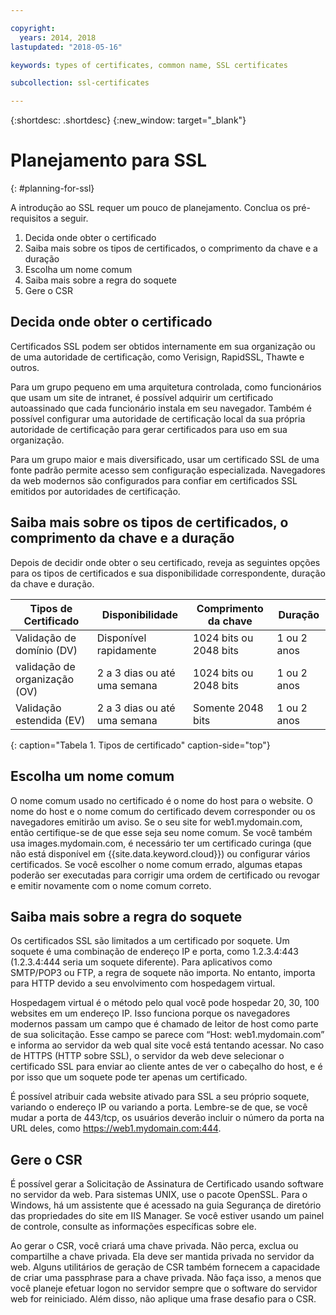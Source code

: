 ```yaml
---

copyright:
  years: 2014, 2018
lastupdated: "2018-05-16"

keywords: types of certificates, common name, SSL certificates

subcollection: ssl-certificates

---
```


{:shortdesc: .shortdesc}
{:new_window: target="_blank"}

# Planejamento para SSL
{: #planning-for-ssl}

A introdução ao SSL requer um pouco de planejamento. Conclua os pré-requisitos a seguir.

1. Decida onde obter o certificado
2. Saiba mais sobre os tipos de certificados, o comprimento da chave e a duração
3. Escolha um nome comum
4. Saiba mais sobre a regra do soquete
5. Gere o CSR

## Decida onde obter o certificado

Certificados SSL podem ser obtidos internamente em sua organização ou de uma autoridade de certificação, como Verisign, RapidSSL, Thawte e outros.  

Para um grupo pequeno em uma arquitetura controlada, como funcionários que usam um site de intranet, é possível adquirir um certificado autoassinado que cada funcionário instala em seu navegador. Também é possível configurar uma autoridade de certificação local da sua própria autoridade de certificação para gerar certificados para uso em sua organização.

Para um grupo maior e mais diversificado, usar um certificado SSL de uma fonte padrão permite acesso sem configuração especializada. Navegadores da web modernos são configurados para confiar em certificados SSL emitidos por autoridades de certificação.

## Saiba mais sobre os tipos de certificados, o comprimento da chave e a duração

Depois de decidir onde obter o seu certificado, reveja as seguintes opções para os tipos de certificados e sua disponibilidade correspondente, duração da chave e duração.

|              Tipos de Certificado          |  Disponibilidade                     |  Comprimento da chave                |  Duração                  |
| --------------------------------------- | --------------------------------- | -------------------------- | -------------------------- |
|Validação de domínio (DV)                   | Disponível rapidamente                 | 1024 bits ou 2048 bits       | 1 ou 2 anos             |
|validação de organização (OV)             | 2 a 3 dias ou até uma semana          | 1024 bits ou 2048 bits       | 1 ou 2 anos             |
|Validação estendida (EV)                 | 2 a 3 dias ou até uma semana          | Somente 2048 bits              | 1 ou 2 anos             |
{: caption="Tabela 1. Tipos de certificado" caption-side="top"}   


## Escolha um nome comum

O nome comum usado no certificado é o nome do host para o website. O nome do host e o nome comum do certificado devem corresponder ou os navegadores emitirão um aviso. Se o seu site for web1.mydomain.com, então certifique-se de que esse seja seu nome comum. Se você também usa images.mydomain.com, é necessário ter um certificado curinga (que não está disponível em {{site.data.keyword.cloud}}) ou configurar vários certificados. Se você escolher o nome comum errado, algumas etapas poderão ser executadas para corrigir uma ordem de certificado ou revogar e emitir novamente com o nome comum correto.  

## Saiba mais sobre a regra do soquete

Os certificados SSL são limitados a um certificado por soquete. Um soquete é uma combinação de endereço IP e porta, como 1.2.3.4:443 (1.2.3.4:444 seria um soquete diferente). Para aplicativos como SMTP/POP3 ou FTP, a regra de soquete não importa. No entanto, importa para HTTP devido a seu envolvimento com hospedagem virtual.

Hospedagem virtual é o método pelo qual você pode hospedar 20, 30, 100 websites em um endereço IP. Isso funciona porque os navegadores modernos passam um campo que é chamado de leitor de host como parte de sua solicitação. Esse campo se parece com “Host: web1.mydomain.com” e informa ao servidor da web qual site você está tentando acessar. No caso de HTTPS (HTTP sobre SSL), o servidor da web deve selecionar o certificado SSL para enviar ao cliente antes de ver o cabeçalho do host, e é por isso que um soquete pode ter apenas um certificado.

É possível atribuir cada website ativado para SSL a seu próprio soquete, variando o endereço IP ou variando a porta. Lembre-se de que, se você mudar a porta de 443/tcp, os usuários deverão incluir o número da porta na URL deles, como https://web1.mydomain.com:444.

## Gere o CSR

É possível gerar a Solicitação de Assinatura de Certificado usando software no servidor da web. Para sistemas UNIX, use o pacote OpenSSL. Para o Windows, há um assistente que é acessado na guia Segurança de diretório das propriedades do site em IIS Manager. Se você estiver usando um painel de controle, consulte as informações específicas sobre ele.

Ao gerar o CSR, você criará uma chave privada. Não perca, exclua ou compartilhe a chave privada. Ela deve ser mantida privada no servidor da web. Alguns utilitários de geração de CSR também fornecem a capacidade de criar uma passphrase para a chave privada. Não faça isso, a menos que você planeje efetuar logon no servidor sempre que o software do servidor web for reiniciado. Além disso, não aplique uma frase desafio para o CSR.
